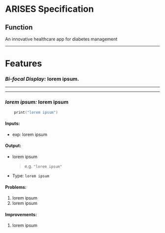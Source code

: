 # ARISES Specification

## Function
An innovative healthcare app for diabetes management
___
Features
========= 
### ***Bi-focal Display:*** lorem ipsum.
---



---
### ***lorem ipsum:*** lorem ipsum
```swift
    print("lorem ipsum")  
```
#### Inputs:
* exp: lorem ipsum
#### Output: 
* lorem ipsum
    > e.g. ```"lorem ipsum"```
* Type: ```lorem ipsum```
#### Problems: 
1. lorem ipsum
2. lorem ipsum

#### Improvements:
1. lorem ipsum
